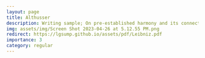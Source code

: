 ```yaml
---
layout: page
title: Althusser
description: Writing sample; On pre-established harmony and its connection to Leibniz's metaphysical system, 2,500 words; 2023
img: assets/img/Screen Shot 2023-04-26 at 5.12.55 PM.png
redirect: https://lgsump.github.io/assets/pdf/Leibniz.pdf
importance: 3
category: regular
---
```

